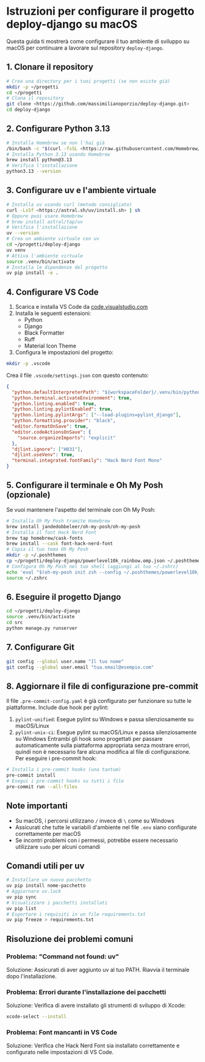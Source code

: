 # Istruzioni per configurare il progetto deploy-django su macOS

Questa guida ti mostrerà come configurare il tuo ambiente di sviluppo su macOS per continuare a lavorare sul repository
`deploy-django`.

## 1. Clonare il repository

```bash
# Crea una directory per i tuoi progetti (se non esiste già)
mkdir -p ~/progetti
cd ~/progetti
# Clona il repository
git clone <https://github.com/massimilianoporzio/deploy-django.git>
cd deploy-django
```

## 2. Configurare Python 3.13

```bash
# Installa Homebrew se non l'hai già
/bin/bash -c "$(curl -fsSL <https://raw.githubusercontent.com/Homebrew/install/HEAD/install.s>h)"
# Installa Python 3.13 usando Homebrew
brew install python@3.13
# Verifica l'installazione
python3.13 --version
```

## 3. Configurare uv e l'ambiente virtuale

```bash
# Installa uv usando curl (metodo consigliato)
curl -LsSf <https://astral.sh/uv/install.sh> | sh
# Oppure puoi usare Homebrew
# brew install astral/tap/uv
# Verifica l'installazione
uv --version
# Crea un ambiente virtuale con uv
cd ~/progetti/deploy-django
uv venv
# Attiva l'ambiente virtuale
source .venv/bin/activate
# Installa le dipendenze del progetto
uv pip install -e .
```

## 4. Configurare VS Code

1. Scarica e installa VS Code da [code.visualstudio.com](https://code.visualstudio.com/)
2. Installa le seguenti estensioni:
   - Python
   - Django
   - Black Formatter
   - Ruff
   - Material Icon Theme
3. Configura le impostazioni del progetto:

```bash
mkdir -p .vscode
```

Crea il file `.vscode/settings.json` con questo contenuto:

```json
{
  "python.defaultInterpreterPath": "${workspaceFolder}/.venv/bin/python",
  "python.terminal.activateEnvironment": true,
  "python.linting.enabled": true,
  "python.linting.pylintEnabled": true,
  "python.linting.pylintArgs": ["--load-plugins=pylint_django"],
  "python.formatting.provider": "black",
  "editor.formatOnSave": true,
  "editor.codeActionsOnSave": {
    "source.organizeImports": "explicit"
  },
  "djlint.ignore": ["H031"],
  "djlint.useVenv": true,
  "terminal.integrated.fontFamily": "Hack Nerd Font Mono"
}
```

## 5. Configurare il terminale e Oh My Posh (opzionale)

Se vuoi mantenere l'aspetto del terminale con Oh My Posh:

```bash
# Installa Oh My Posh tramite Homebrew
brew install jandedobbeleer/oh-my-posh/oh-my-posh
# Installa il font Hack Nerd Font
brew tap homebrew/cask-fonts
brew install --cask font-hack-nerd-font
# Copia il tuo tema Oh My Posh
mkdir -p ~/.poshthemes
cp ~/progetti/deploy-django/powerlevel10k_rainbow.omp.json ~/.poshthemes/
# Configura Oh My Posh nel tuo shell (aggiungi al tuo ~/.zshrc)
echo 'eval "$(oh-my-posh init zsh --config ~/.poshthemes/powerlevel10k_rainbow.omp.json)"' >> ~/.zshrc
source ~/.zshrc
```

## 6. Eseguire il progetto Django

```bash
cd ~/progetti/deploy-django
source .venv/bin/activate
cd src
python manage.py runserver
```

## 7. Configurare Git

```bash
git config --global user.name "Il tuo nome"
git config --global user.email "tua.email@esempio.com"
```

## 8. Aggiornare il file di configurazione pre-commit

Il file `.pre-commit-config.yaml` è già configurato per funzionare su tutte le piattaforme. Include due hook per pylint:

1. `pylint-unified`: Esegue pylint su Windows e passa silenziosamente su macOS/Linux
2. `pylint-unix-ci`: Esegue pylint su macOS/Linux e passa silenziosamente su Windows Entrambi gli hook sono progettati
   per passare automaticamente sulla piattaforma appropriata senza mostrare errori, quindi non è necessario fare alcuna
   modifica al file di configurazione. Per eseguire i pre-commit hook:

```bash
# Installa i pre-commit hooks (una tantum)
pre-commit install
# Esegui i pre-commit hooks su tutti i file
pre-commit run --all-files
```

## Note importanti

- Su macOS, i percorsi utilizzano `/` invece di `\` come su Windows
- Assicurati che tutte le variabili d'ambiente nel file `.env` siano configurate correttamente per macOS
- Se incontri problemi con i permessi, potrebbe essere necessario utilizzare `sudo` per alcuni comandi

## Comandi utili per uv

```bash
# Installare un nuovo pacchetto
uv pip install nome-pacchetto
# Aggiornare uv.lock
uv pip sync
# Visualizzare i pacchetti installati
uv pip list
# Esportare i requisiti in un file requirements.txt
uv pip freeze > requirements.txt
```

## Risoluzione dei problemi comuni

### Problema: "Command not found: uv"

Soluzione: Assicurati di aver aggiunto uv al tuo PATH. Riavvia il terminale dopo l'installazione.

### Problema: Errori durante l'installazione dei pacchetti

Soluzione: Verifica di avere installato gli strumenti di sviluppo di Xcode:

```bash
xcode-select --install
```

### Problema: Font mancanti in VS Code

Soluzione: Verifica che Hack Nerd Font sia installato correttamente e configurato nelle impostazioni di VS Code.
